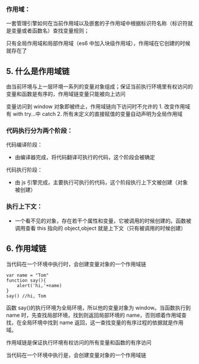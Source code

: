### 作用域：

一套管理引擎如何在当前作用域以及嵌套的子作用域中根据标识符名称（标识符就是变量或者函数名）查找变量规则；

只有全局作用域和局部作用域（es6 中加入块级作用域），作用域在它创建的时候就存在了

## 5. 什么是作用域链

由当前环境与上一层环境一系列的变量对象组成；保证当前执行环境里有权访问的变量和函数是有序的，作用域链变量只能被向上访问

变量访问到 window 对象即被终止，作用域链向下访问时不允许的 1. 改变作用域有 with try...中 catch 2. 所有未定义的直接赋值的变量自动声明为全局作用域

### 代码执行分为两个阶段：

代码编译阶段：

- 由编译器完成，将代码翻译可执行的代码，这个阶段会被确定

代码执行阶段：

- 由 js 引擎完成，主要执行可执行的代码，这个阶段执行上下文被创建（对象被创建）

### 执行上下文：

- 一个看不见的对象，存在若干个属性和变量，它被调用的时候创建的。函数被调用查看 this 指向的 object,object 就是上下文（只有被调用的时候创建）

## 6. 作用域链

当代码在一个环境中执行时，会创建变量对象的一个作用域链

```
var name = "Tom"
function say(){
    alert('hi,'+name)
}
say() //hi, Tom
```

函数 say()的执行环境为全局环境，所以他的变量对象为 window。当函数执行到 name 时，先查找局部环境，找到则返回局部环境的 name，否则顺着作用域查找，在全局环境中找到 name 返回，这一查找变量的有序过程的依据就是作用域。

作用域链是保证执行环境有权访问的所有变量和函数的有序访问

当代码在一个环境中执行是，会创建变量对象的一个作用域链
